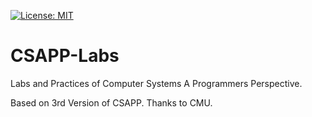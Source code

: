 [![License: MIT](https://img.shields.io/badge/License-MIT-yellow.svg)](https://opensource.org/licenses/MIT)
# CSAPP-Labs
Labs and Practices of Computer Systems A Programmers Perspective.

Based on 3rd Version of CSAPP. Thanks to CMU.